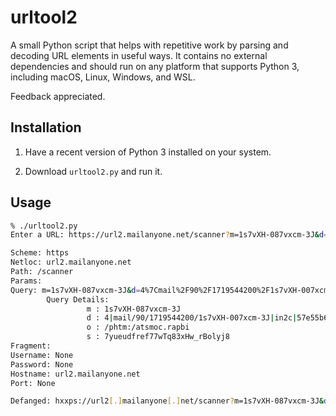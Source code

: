 # urltool2

A small Python script that helps with repetitive work by parsing and decoding
URL elements in useful ways. It contains no external dependencies and should 
run on any platform that supports Python 3, including macOS, Linux, Windows, 
and WSL.

Feedback appreciated.

## Installation

1. Have a recent version of Python 3 installed on your system.

2. Download `urltool2.py` and run it.


## Usage

```bash
% ./urltool2.py
Enter a URL: https://url2.mailanyone.net/scanner?m=1s7vXH-087vxcm-3J&d=4%7Cmail%2F90%2F1719544200%2F1s7vXH-007xcm-3J%7Cin2c%7C57e55b682%7C17902772%7C12174482%7C6647356560D7825FF92FF08A4B666BA9C&o=%2Fphtm%3A%2Fatsmoc.rapbi&s=7yueudfref77wTq83xHw_rBolyj8

Scheme: https
Netloc: url2.mailanyone.net
Path: /scanner
Params: 
Query: m=1s7vXH-087vxcm-3J&d=4%7Cmail%2F90%2F1719544200%2F1s7vXH-007xcm-3J%7Cin2c%7C57e55b682%7C17902772%7C12174482%7C6647356560D7825FF92FF08A4B666BA9C&o=%2Fphtm%3A%2Fatsmoc.rapbi&s=7yueudfref77wTq83xHw_rBolyj8
        Query Details:
                 m : 1s7vXH-087vxcm-3J
                 d : 4|mail/90/1719544200/1s7vXH-007xcm-3J|in2c|57e55b682|17902772|12174482|6647356560D7825FF92FF08A4B666BA9C
                 o : /phtm:/atsmoc.rapbi
                 s : 7yueudfref77wTq83xHw_rBolyj8
Fragment: 
Username: None
Password: None
Hostname: url2.mailanyone.net
Port: None

Defanged: hxxps://url2[.]mailanyone[.]net/scanner?m=1s7vXH-087vxcm-3J&d=4%7Cmail%2F90%2F1719544200%2F1s7vXH-007xcm-3J%7Cin2c%7C57e55b682%7C17902772%7C12174482%7C6647356560D7825FF92FF08A4B666BA9C&o=%2Fphtm%3A%2Fatsmoc.rapbi&s=7yueudfref77wTq83xHw_rBolyj8
```